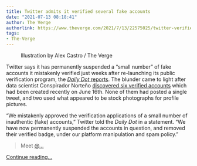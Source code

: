 ```yaml
---
title: Twitter admits it verified several fake accounts
date: "2021-07-13 08:18:41"
author: The Verge
authorlink: https://www.theverge.com/2021/7/13/22575025/twitter-verified-fake-accounts-botnet-researcher
tags:
- The-Verge
---
```

<figure>
      <img alt="" src="https://cdn.vox-cdn.com/thumbor/Zs5WZ_F5pDJbniXyHjh6ZpG-nhk=/0x0:2040x1360/1310x873/cdn.vox-cdn.com/uploads/chorus_image/image/69574450/acastro_180827_1777_0004.0.jpg" />
        <figcaption>Illustration by Alex Castro / The Verge</figcaption>
    </figure>

  <p id="ydNthB">Twitter says it has permanently suspended a “small number” of fake accounts it mistakenly verified just weeks after re-launching its public verification program, the <a href="https://www.dailydot.com/debug/twitter-verified-bot-accounts/"><em>Daily Dot</em> reports</a>. The blunder came to light after data scientist Conspirador Norteño <a href="https://twitter.com/conspirator0/status/1414475519609999366">discovered six verified accounts</a> which had been created recently on June 16th. None of them had posted a single tweet, and two used what appeared to be stock photographs for profile pictures. </p>
<p id="i3XAES">“We mistakenly approved the verification applications of a small number of inauthentic (fake) accounts,” Twitter told the <em>Daily Dot</em> in a statement. “We have now permanently suspended the accounts in question, and removed their verified badge, under our platform manipulation and spam policy.”</p>
<div id="QoxCA6">
<blockquote class="twitter-tweet">
<p lang="en" dir="ltr">Meet <a href="https://twitter.com/aykacmis?ref_src=twsrc%5Etfw">@...</a></p>
</blockquote>
</div>
  <p>
    <a href="https://www.theverge.com/2021/7/13/22575025/twitter-verified-fake-accounts-botnet-researcher">Continue reading&hellip;</a>
  </p>